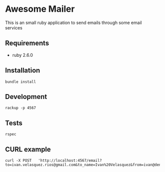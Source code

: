 # Awesome Mailer

This is an small ruby application to send emails through some email services

## Requirements

- ruby 2.6.0

## Installation

```
bundle install
```

## Development
```
rackup -p 4567
```

## Tests

```
rspec
```

## CURL example
```
curl -X POST   'http://localhost:4567/email?to=ivan.velasquez.rios@gmail.com&to_name=Ivan%20Velasquez&from=ivan@densitylabs.io&from_name=Ivan%20Density&subject=test&body=%3Ch2%3Ehehetl%3C/h2%3E'
```
